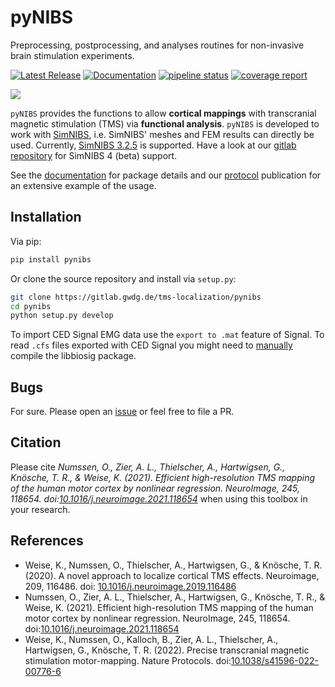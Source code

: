 # pyNIBS
Preprocessing, postprocessing, and analyses routines for non-invasive brain stimulation experiments.

[![Latest Release](https://gitlab.gwdg.de/tms-localization/pynibs/-/badges/release.svg)](https://gitlab.gwdg.de/tms-localization/pynibs)
[![Documentation](https://readthedocs.org/projects/pynibs/badge/)](https://pynibs.readthedocs.io/)
[![pipeline status](https://gitlab.gwdg.de/tms-localization/pynibs/badges/master/pipeline.svg)](https://gitlab.gwdg.de/tms-localization/pynibs/commits/master)
[![coverage report](https://gitlab.gwdg.de/tms-localization/pynibs/badges/master/coverage.svg)](https://tms-localization.pages.gwdg.de/pynibs)

![](https://gitlab.gwdg.de/uploads/-/system/project/avatar/9753/Fig_4.png?width=128)

`pyNIBS` provides the functions to allow **cortical mappings** with transcranial magnetic stimulation (TMS) via **functional analysis**. `pyNIBS` is developed to work with [SimNIBS](http://www.simnibs.org), i.e. SimNIBS' meshes and FEM results can directly be used.
 Currently, [SimNIBS 3.2.5](https://github.com/simnibs/simnibs/releases/download/v3.2.5/simnibs-3.2.5-cp37-cp37m-linux_x86_64.whl) is supported. Have a look at our [gitlab repository](https://gitlab.gwdg.de/tms-localization/pynibs) for SimNIBS 4 (beta) support.

See the [documentation](https://pynibs.readthedocs.io/en/latest/) for package details and our [protocol](https://protocolexchange.researchsquare.com/article/pex-1780/v1) publication for an extensive example of the usage.

## Installation
Via pip:

``` bash
pip install pynibs
```

Or clone the source repository and install via `setup.py`:

``` bash
git clone https://gitlab.gwdg.de/tms-localization/pynibs
cd pynibs
python setup.py develop
```

To import CED Signal EMG data use the `export to .mat` feature of Signal. 
To read `.cfs` files exported with CED Signal you might need to [manually](HOW_TO_INSTALL_BIOSIG.txt) compile the libbiosig package.


## Bugs
For sure. Please open an [issue](https://gitlab.gwdg.de/tms-localization/pynibs/-/issues) or feel free to file a PR.


## Citation
Please cite _Numssen, O., Zier, A. L., Thielscher, A., Hartwigsen, G., Knösche, T. R., & Weise, K. (2021). Efficient high-resolution TMS mapping of the human motor cortex by nonlinear regression. NeuroImage, 245, 118654. doi:[10.1016/j.neuroimage.2021.118654](https://doi.org/10.1016/j.neuroimage.2021.118654)_ when using this toolbox in your research.


## References
  - Weise, K., Numssen, O., Thielscher, A., Hartwigsen, G., & Knösche, T. R. (2020). A novel approach to localize cortical TMS effects. Neuroimage, 209, 116486. doi: [10.1016/j.neuroimage.2019.116486](https://doi.org/10.1016/j.neuroimage.2019.116486)
  - Numssen, O., Zier, A. L., Thielscher, A., Hartwigsen, G., Knösche, T. R., & Weise, K. (2021). Efficient high-resolution TMS mapping of the human motor cortex by nonlinear regression. NeuroImage, 245, 118654. doi:[10.1016/j.neuroimage.2021.118654](https://doi.org/10.1016/j.neuroimage.2021.118654)
  - Weise, K., Numssen, O., Kalloch, B., Zier, A. L., Thielscher, A., Hartwigsen, G., Knösche, T. R. (2022). Precise transcranial magnetic stimulation motor-mapping. Nature Protocols. doi:[10.1038/s41596-022-00776-6](https://doi.org/10.1038/s41596-022-00776-6) 
